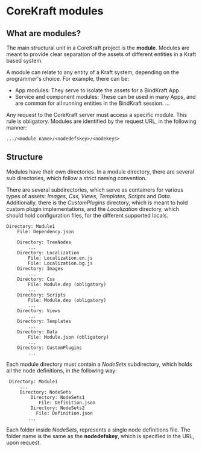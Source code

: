 <!-- header
{
    "title": "CoreKraft modules",
    "keywords": [ "modules", "separation", "component", "apps" ]
}
-->
# CoreKraft modules

## What are modules?

The main structural unit in a CoreKraft project is the **module**. Modules are meant to provide clear separation of the assets of different entities in a Kraft based system.

A module can relate to any entity of a Kraft system, depending on the programmer's choice. For example, there can be:
* App modules: They serve to isolate the assets for a BindKraft App.
* Service and component modules: These can be used in many Apps, and are common for all running entities in the BindKraft session.
...

Any request to the CoreKraft server must access a specific module. This rule is obligatory. Modules are identified by the request URL, in the following manner:
```uri
.../<module name>/<nodedefskey>/<nodekeys>
```

## Structure

Modules have their own directories. In a module directory, there are several sub directories, which follow a strict naming convention.

There are several subdirectories, which serve as containers for various types of assets: *Images*, *Css*, *Views*, *Templates*, *Scripts* and *Data*. Additionally, there is the *CustomPlugins* directory, which is meant to hold custom plugin implementations, and the *Localization* directory, which should hold configuration files, for the different supported locals.

```
Directory: Module1
    File: Dependency.json

    Directory: TreeNodes
        ...
    Directory: Localization
        File: Localization.en.js
        File: Localization.bg.js
    Directory: Images
        ...
    Directory: Css
        File: Module.dep (obligatory)
        ...
    Directory: Scripts
        File: Module.dep (obligatory)
        ...
    Directory: Views
        ...
    Directory: Templates
        ...
    Directory: Data
        File: Module.json (obligatory)
        ...
    Directory: CustomPlugins
        ...
```

Each module directory must contain a *NodeSets* subdirectory, which holds all the node definitions, in the following way:
```
 Directory: Module1
     ...
     Directory: NodeSets
         Directory: NodeSets1
            File: Definition.json
         Directory: NodeSets2
           File: Definition.json
        ...
```

Each folder inside *NodeSets*, represents a single node definitions file. The folder name is the same as the **nodedefskey**, which is specified in the URL, upon request.

